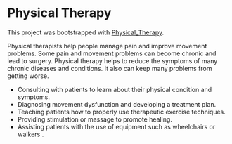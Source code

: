 # Physical Therapy

This project was bootstrapped with [Physical_Therapy](https://physical-therapy-8f3a8.web.app/).

Physical therapists help people manage pain and improve movement problems. Some pain and movement problems can become chronic and lead to surgery. Physical therapy helps to reduce the symptoms of many chronic diseases and conditions. It also can keep many problems from getting worse.

* Consulting with patients to learn about their physical condition and symptoms.
* Diagnosing movement dysfunction and developing a treatment plan.
* Teaching patients how to properly use therapeutic exercise techniques.
* Providing stimulation or massage to promote healing.
* Assisting patients with the use of equipment such as wheelchairs or walkers .
